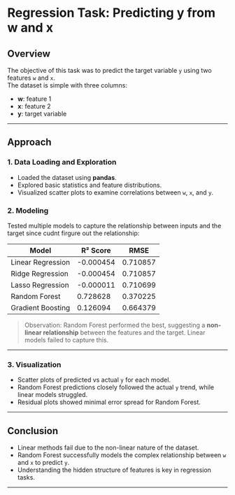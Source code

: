 # Regression Task: Predicting y from w and x

## Overview
The objective of this task was to predict the target variable `y` using two features `w` and `x`.  
The dataset is simple with three columns:  

- **w**: feature 1  
- **x**: feature 2  
- **y**: target variable  

---

## Approach

### 1. Data Loading and Exploration
- Loaded the dataset using **pandas**.
- Explored basic statistics and feature distributions.
- Visualized scatter plots to examine correlations between `w`, `x`, and `y`.

### 2. Modeling
Tested multiple models to capture the relationship between inputs and the target since cudnt firgure out the relationship:

| Model               | R² Score   | RMSE      |
|--------------------|------------|-----------|
| Linear Regression   | -0.000454  | 0.710857  |
| Ridge Regression    | -0.000454  | 0.710857  |
| Lasso Regression    | -0.000011  | 0.710699  |
| Random Forest       | 0.728628   | 0.370225  |
| Gradient Boosting   | 0.126094   | 0.664379  |

> Observation: Random Forest performed the best, suggesting a **non-linear relationship** between the features and the target. Linear models failed to capture this.  

---

### 3. Visualization
- Scatter plots of predicted vs actual `y` for each model.
- Random Forest predictions closely followed the actual `y` trend, while linear models struggled.  
- Residual plots showed minimal error spread for Random Forest.

 

---

## Conclusion
- Linear methods fail due to the non-linear nature of the dataset.  
- Random Forest successfully models the complex relationship between `w` and `x` to predict `y`.  
- Understanding the hidden structure of features is key in regression tasks.  

---



